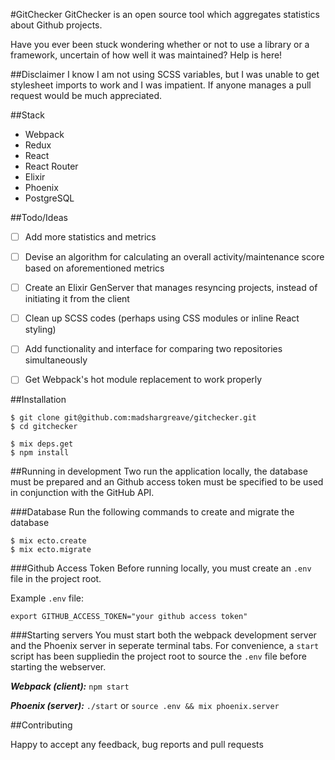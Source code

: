 #GitChecker
GitChecker is an open source tool which aggregates statistics about Github projects.

Have you ever been stuck wondering whether or not to use a library or a framework, uncertain of how well it was maintained? Help is here!

##Disclaimer
I know I am not using SCSS variables, but I was unable to get stylesheet imports to work and I was impatient. If anyone manages a pull request would be much appreciated.

##Stack

* Webpack
* Redux
* React
* React Router
* Elixir
* Phoenix
* PostgreSQL

##Todo/Ideas
- [ ] Add more statistics and metrics
- [ ] Devise an algorithm for calculating an overall activity/maintenance score based on aforementioned metrics
- [ ] Create an Elixir GenServer that manages resyncing projects, instead of initiating it from the client
- [ ] Clean up SCSS codes (perhaps using CSS modules or inline React styling)
- [ ] Add functionality and interface for comparing two repositories simultaneously
- [ ] Get Webpack's hot module replacement to work properly



##Installation
```
$ git clone git@github.com:madshargreave/gitchecker.git
$ cd gitchecker

$ mix deps.get
$ npm install

```

##Running in development
Two run the application locally, the database must be prepared and an Github access token must be specified to be used in conjunction with the GitHub API.

###Database
Run the following commands to create and migrate the database

```
$ mix ecto.create
$ mix ecto.migrate
```


###Github Access Token
Before running locally, you must create an `.env` file in the project root.

Example `.env` file:


```
export GITHUB_ACCESS_TOKEN="your github access token"

```

###Starting servers
You must start both the webpack development server and the Phoenix server in seperate terminal tabs. For convenience, a `start` script has been suppliedin the project root to source the `.env` file before starting the webserver.

***Webpack (client):***
`npm start`

***Phoenix (server):***
`./start` or `source .env && mix phoenix.server`

##Contributing

Happy to accept any feedback, bug reports and pull requests


